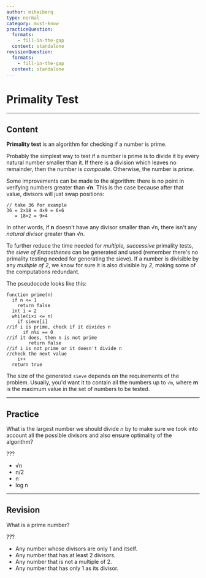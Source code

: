 ```yaml
---
author: mihaiberq
type: normal
category: must-know
practiceQuestion:
  formats:
    - fill-in-the-gap
  context: standalone
revisionQuestion:
  formats:
    - fill-in-the-gap
  context: standalone
---
```


# Primality Test


---

## Content

**Primality test** is an algorithm for checking if a number is prime.

Probably the simplest way to test if a number is prime is to divide it by every natural number smaller than it. If there is a division which leaves no remainder, then the number is *composite*. Otherwise, the number is *prime*.

Some improvements can be made to the algorithm: there is no point in verifying numbers greater than **√n**. This is the case because after that value, divisors will just swap positions:

```plain-text
// take 36 for example
36 = 2×18 = 4×9 = 6×6
   = 18×2 = 9×4
```

In other words, if **n** doesn't have any divisor smaller than √n, there isn't any *natural divisor* greater than √n.

To further reduce the time needed for *multiple, successive* primality tests, *the sieve of Eratosthenes* can be generated and used (remember there's no primality testing needed for generating the sieve). If a number is divisible by any *multiple of 2*, we know for sure it is also divisible by *2*, making some of the computations redundant.

The pseudocode looks like this:

```plain-text
function prime(n)
  if n <= 1
    return false
  int i = 2
  while(i×i <= n)
    if sieve[i]
//if i is prime, check if it divides n
      if n%i == 0
//if it does, then n is not prime
        return false
//if i is not prime or it doesn't divide n
//check the next value
    i++
  return true
```

The size of the generated `sieve` depends on the requirements of the problem. Usually, you'd want it to contain all the numbers up to `√m`, where **m** is the maximum value in the set of numbers to be tested.


---

## Practice

What is the largest number we should divide *n* by to make sure we took into account all the possible divisors and also ensure optimality of the algorithm?

???

- √n
- n/2
- n
- log n


---

## Revision

What is a prime number?

???

- Any number whose divisors are only 1 and itself.
- Any number that has at least 2 divisors.
- Any number that is not a multiple of 2.
- Any number that has only 1 as its divisor.
